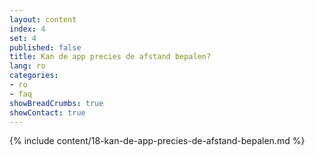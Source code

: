 ```yaml
---
layout: content
index: 4
set: 4
published: false
title: Kan de app precies de afstand bepalen?
lang: ro
categories:
- ro
- faq
showBreadCrumbs: true
showContact: true
---
```

{% include content/18-kan-de-app-precies-de-afstand-bepalen.md %}
